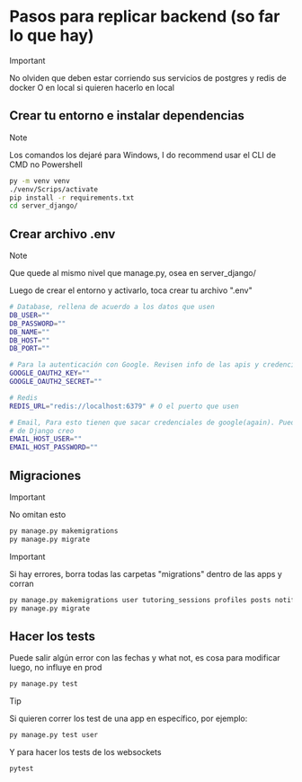 # Pasos para replicar backend (so far lo que hay)
> [!IMPORTANT]
> No olviden que deben estar corriendo sus servicios de postgres y redis de docker 
> O en local si quieren hacerlo en local

## Crear tu entorno e instalar dependencias
> [!NOTE]
> Los comandos los dejaré para Windows, I do recommend usar el CLI de CMD no Powershell

```bash
py -m venv venv
./venv/Scrips/activate
pip install -r requirements.txt
cd server_django/
```

## Crear archivo .env
> [!NOTE]
> Que quede al mismo nivel que manage.py, osea en server_django/

Luego de crear el entorno y activarlo, toca crear tu archivo ".env"
```bash
# Database, rellena de acuerdo a los datos que usen
DB_USER=""
DB_PASSWORD=""
DB_NAME=""
DB_HOST=""
DB_PORT=""

# Para la autenticación con Google. Revisen info de las apis y credenciales de Google
GOOGLE_OAUTH2_KEY=""
GOOGLE_OAUTH2_SECRET=""

# Redis
REDIS_URL="redis://localhost:6379" # O el puerto que usen

# Email, Para esto tienen que sacar credenciales de google(again). Pueden buscarlo en la Docu
# de Django creo
EMAIL_HOST_USER=""
EMAIL_HOST_PASSWORD=""
```
## Migraciones
> [!IMPORTANT]
> No omitan esto

```bash
py manage.py makemigrations
py manage.py migrate
```

> [!IMPORTANT]
> Si hay errores, borra todas las carpetas "migrations" dentro de las apps y corran
```bash
py manage.py makemigrations user tutoring_sessions profiles posts notifications courses chat
py manage.py migrate
```

## Hacer los tests
Puede salir algún error con las fechas y what not, es cosa para modificar luego, no influye en prod
```bash
py manage.py test
```

> [!TIP]
> Si quieren correr los test de una app en específico, por ejemplo:
```bash
py manage.py test user
```

Y para hacer los tests de los websockets
```bash
pytest
```